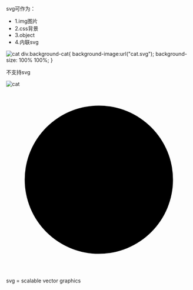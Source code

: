 svg可作为：
- 1.img图片
- 2.css背景
- 3.object
- 4.内联svg

<img src="cat.svg" title="Cat Image" alt="cat"/>
div.background-cat{
  background-image:url("cat.svg");
  background-size: 100% 100%;
}
<object data="cat.svg" type="image/svg+xml"
  title="cat object" alt="cat">
  <p>不支持svg</p>
  <img src="cat.png" title="cat fallback"
    alt="cat"/>
</object>

<svg viewBox="0 0 250 250" xmlns="http://www.w3.org/2000/svg">
<title>circle</title>
<circle cx="125" cy="125" r="100"/>
<text x="125" y="125" dy="0.5em" text-anchor="middle">
Look</text>
</svg>


svg = scalable vector graphics

